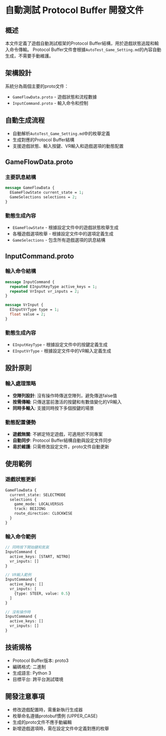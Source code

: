 # 自動測試 Protocol Buffer 開發文件

## 概述
本文件定義了遊戲自動測試框架的Protocol Buffer結構，用於遊戲狀態追蹤和輸入命令傳輸。
Protocol Buffer文件會根據`AutoTest_Game_Setting.md`的內容自動生成，不需要手動維護。

## 架構設計
系統分為兩個主要的proto文件：
- `GameFlowData.proto` - 遊戲狀態和流程數據
- `InputCommand.proto` - 輸入命令和控制

## 自動生成流程
- 自動解析`AutoTest_Game_Setting.md`中的枚舉定義
- 生成對應的Protocol Buffer結構
- 支援遊戲狀態、輸入按鍵、VR輸入和遊戲選項的動態配置

## GameFlowData.proto

### 主要訊息結構
```protobuf
message GameFlowData {
  EGameFlowState current_state = 1;
  GameSelections selections = 2;
}
```

### 動態生成內容
- `EGameFlowState` - 根據設定文件中的遊戲狀態枚舉生成
- 各種遊戲選項枚舉 - 根據設定文件中的選項定義生成
- `GameSelections` - 包含所有遊戲選項的訊息結構

## InputCommand.proto

### 輸入命令結構
```protobuf
message InputCommand {
  repeated EInputKeyType active_keys = 1;
  repeated VrInput vr_inputs = 2;
}

message VrInput {
  EInputVrType type = 1;
  float value = 2;
}
```

### 動態生成內容
- `EInputKeyType` - 根據設定文件中的按鍵定義生成
- `EInputVrType` - 根據設定文件中的VR輸入定義生成

## 設計原則

### 輸入處理策略
- **空陣列設計**: 沒有操作時傳送空陣列，避免傳送false值
- **按需傳輸**: 只傳送當前激活的按鍵和有數值變化的VR輸入
- **同時多輸入**: 支援同時按下多個按鍵的場景

### 動態配置優勢
- **遊戲無關**: 不綁定特定遊戲，可適用於不同專案
- **自動同步**: Protocol Buffer結構自動與設定文件同步
- **易於維護**: 只需修改設定文件，proto文件自動更新

## 使用範例

### 遊戲狀態更新
```protobuf
GameFlowData {
  current_state: SELECTMODE
  selections {
    game_mode: LOCALVERSUS
    track: BEIJING
    route_direction: CLOCKWISE
  }
}
```

### 輸入命令範例
```protobuf
// 同時按下開始鍵和氮氣
InputCommand {
  active_keys: [START, NITRO]
  vr_inputs: []
}

// VR輸入範例
InputCommand {
  active_keys: []
  vr_inputs: [
    {type: STEER, value: 0.5}
  ]
}

// 沒有操作時
InputCommand {
  active_keys: []
  vr_inputs: []
}
```

## 技術規格
- Protocol Buffer版本: proto3
- 編碼格式: 二進制
- 生成語言: Python 3
- 目標平台: 跨平台測試環境

## 開發注意事項
- 修改遊戲配置時，需重新執行生成器
- 枚舉命名遵循protobuf慣例 (UPPER_CASE)
- 生成的proto文件不應手動編輯
- 新增遊戲選項時，需在設定文件中定義對應的枚舉
